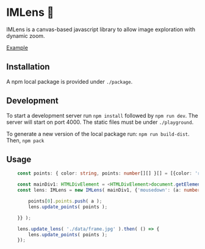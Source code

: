 # IMLens :mag_right:

IMLens is a canvas-based javascript library to allow image exploration with dynamic zoom.

[Example](https://github.com/joaorulff/MLVideo/assets/7430591/447d3559-61ec-4252-bee3-3036f24ddcb3)

## Installation

A npm local package is provided under ``./package``.

## Development

To start a development server run ``npm install`` followed by ``npm run dev``. The server will start on port 4000. The static files must be under ``./playground``.

To generate a new version of the local package run: ```npm run build-dist```. Then, ```npm pack```

## Usage


```typescript
    const points: { color: string, points: number[][] }[] = [{color: 'red', points: []}];

    const mainDiv1: HTMLDivElement = <HTMLDivElement>document.getElementById('main-div-1');
    const lens: IMLens = new IMLens( mainDiv1, {'mousedown': (a: number[]) => {

        points[0].points.push( a );
        lens.update_points( points );

    }} );

    lens.update_lens( './data/frame.jpg' ).then( () => {
        lens.update_points( points );
    });
```





